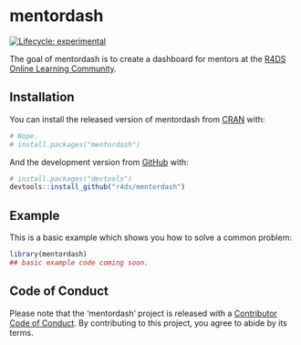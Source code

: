
<!-- README.md is generated from README.Rmd. Please edit that file -->

# mentordash

<!-- badges: start -->

[![Lifecycle:
experimental](https://img.shields.io/badge/lifecycle-experimental-orange.svg)](https://www.tidyverse.org/lifecycle/#experimental)
<!-- badges: end -->

The goal of mentordash is to create a dashboard for mentors at the [R4DS
Online Learning Community](https://www.rfordatasci.com/).

## Installation

You can install the released version of mentordash from
[CRAN](https://CRAN.R-project.org) with:

``` r
# Nope.
# install.packages("mentordash")
```

And the development version from [GitHub](https://github.com/) with:

``` r
# install.packages("devtools")
devtools::install_github("r4ds/mentordash")
```

## Example

This is a basic example which shows you how to solve a common problem:

``` r
library(mentordash)
## basic example code coming soon.
```

## Code of Conduct

Please note that the ‘mentordash’ project is released with a
[Contributor Code of Conduct](CODE_OF_CONDUCT.md). By contributing to
this project, you agree to abide by its terms.
